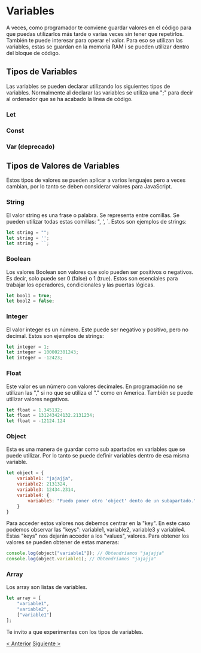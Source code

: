 # Variables
A veces, como programador te conviene guardar valores en el código para que puedas utilizarlos más tarde o varias veces sin tener que repetirlos. También te puede interesar para operar el valor. Para eso se utilizan las variables, estas se guardan en la memoria RAM i se pueden utilizar dentro del bloque de código.

## Tipos de Variables
Las variables se pueden declarar utilizando los siguientes tipos de variables. Normalmente al declarar las variables se utiliza una ";" para decir al ordenador que se ha acabado la línea de código.

### Let

### Const

### Var (deprecado)


## Tipos de Valores de Variables
Estos tipos de valores se pueden aplicar a varios lenguajes pero a veces cambian, por lo tanto se deben considerar valores para JavaScript.

### String
El valor string es una frase o palabra. Se representa entre comillas. Se pueden utilizar todas estas comillas: ", ', `.
Estos son ejemplos de strings:
```js
let string = "";
let string = '';
let string = ``;
```

### Boolean
Los valores Boolean son valores que solo pueden ser positivos o negativos. Es decir, solo puede ser 0 (false) o 1 (true). Estos son esenciales para trabajar los operadores, condicionales y las puertas lógicas.
```js
let bool1 = true;
let bool2 = false;
```

### Integer
El valor integer es un número. Este puede ser negativo y positivo, pero no decimal.
Estos son ejemplos de strings:
```js
let integer = 1;
let integer = 100002301243;
let integer = -12423;
```

### Float
Este valor es un número con valores decimales. En programación no se utilizan las "," si no que se utiliza el "." como en America. También se puede utilizar valores negativos.
```js
let float = 1.345132;
let float = 131243424132.2131234;
let float = -12124.124
```

### Object
Esta es una manera de guardar como sub apartados en variables que se puede utilizar. Por lo tanto se puede definir variables dentro de esa misma variable.
```js
let object = {
    variable1: "jajajja",
    variable2: 2131324,
    variable3: 12434.2314,
    variable4: {
        variable5: "Puedo poner otro 'object' dento de un subapartado."
    }
}
```

Para acceder estos valores nos debemos centrar en la "key". En este caso podemos observar las "keys": variable1, variable2, variable3 y variable4. Estas "keys" nos dejarán acceder a los "values", valores.
Para obtener los valores se pueden obtener de estas maneras:
```js
console.log(object["variable1"]); // Obtendríamos "jajajja"
console.log(object.variable1); // Obtendríamos "jajajja"
```

### Array
Los array son listas de variables.
```js
let array = [
    "variable1",
    "variable2",
    ["variable1"]
];

```

Te invito a que experimentes con los tipos de variables.

[< Anterior](./4-Hello-World.md) [Siguiente >](./6-Operadores.md)